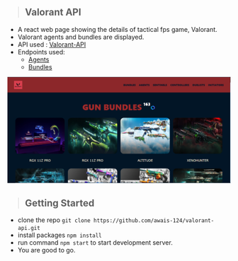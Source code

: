 > ## Valorant API

- A react web page showing the details of tactical fps game, Valorant.
- Valorant agents and bundles are displayed.
- API used : [Valorant-API](https://dash.valorant-api.com/)
- Endpoints used:
   - [Agents](https://valorant-api.com/v1/agents)
   - [Bundles](https://valorant-api.com/v1/bundles)

![Main-web-page-display-image](https://github.com/awais-124/valorant-api/blob/main/public/screenshots/bundles.png)  

> ## Getting Started
- clone the repo `git clone https://github.com/awais-124/valorant-api.git`
- install packages `npm install`
- run command `npm start` to start development server.
- You are good to go.
